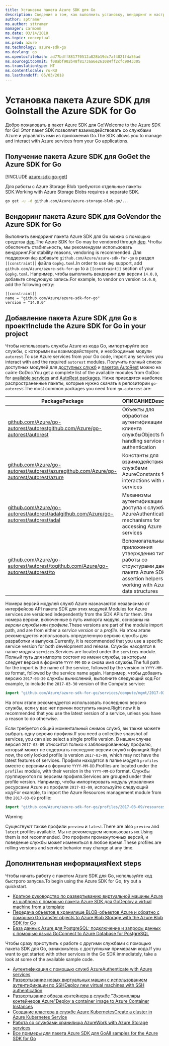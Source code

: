```yaml
---
title: Установка пакета Azure SDK для Go
description: Сведения о том, как выполнить установку, вендоринг и настройку пакета Azure SDK для Go.
author: sptramer
ms.author: sttramer
manager: carmonm
ms.date: 03/14/2018
ms.topic: conceptual
ms.prod: azure
ms.technology: azure-sdk-go
ms.devlang: go
ms.openlocfilehash: ad77bdff881770512a828b19dc7af4821f4a55ad
ms.sourcegitcommit: f08abf902b48f8173aa6e261084ff2cfc9043305
ms.translationtype: HT
ms.contentlocale: ru-RU
ms.lasthandoff: 05/03/2018
---
```

# <a name="install-the-azure-sdk-for-go"></a><span data-ttu-id="62606-103">Установка пакета Azure SDK для Go</span><span class="sxs-lookup"><span data-stu-id="62606-103">Install the Azure SDK for Go</span></span>

<span data-ttu-id="62606-104">Добро пожаловать в пакет Azure SDK для Go!</span><span class="sxs-lookup"><span data-stu-id="62606-104">Welcome to the Azure SDK for Go!</span></span> <span data-ttu-id="62606-105">Этот пакет SDK позволяет взаимодействовать со службами Azure и управлять ими из приложений Go.</span><span class="sxs-lookup"><span data-stu-id="62606-105">The SDK allows you to manage and interact with Azure services from your Go applications.</span></span>

## <a name="get-the-azure-sdk-for-go"></a><span data-ttu-id="62606-106">Получение пакета Azure SDK для Go</span><span class="sxs-lookup"><span data-stu-id="62606-106">Get the Azure SDK for Go</span></span>

[!INCLUDE [azure-sdk-go-get](includes/azure-sdk-go-get.md)]

<span data-ttu-id="62606-107">Для работы с Azure Storage Blob требуются отдельные пакеты SDK.</span><span class="sxs-lookup"><span data-stu-id="62606-107">Working with Azure Storage Blobs requires a separate SDK.</span></span>

```bash
go get -u -d github.com/Azure/azure-storage-blob-go/...
```

## <a name="vendor-the-azure-sdk-for-go"></a><span data-ttu-id="62606-108">Вендоринг пакета Azure SDK для Go</span><span class="sxs-lookup"><span data-stu-id="62606-108">Vendor the Azure SDK for Go</span></span>

<span data-ttu-id="62606-109">Выполнить вендоринг пакета Azure SDK для Go можно с помощью средства [dep](https://github.com/golang/dep).</span><span class="sxs-lookup"><span data-stu-id="62606-109">The Azure SDK for Go may be vendored through [dep](https://github.com/golang/dep).</span></span> <span data-ttu-id="62606-110">Чтобы обеспечить стабильность, мы рекомендуем использовать вендоринг.</span><span class="sxs-lookup"><span data-stu-id="62606-110">For stability reasons, vendoring is recommended.</span></span> <span data-ttu-id="62606-111">Для поддержки `dep` добавьте `github.com/Azure/azure-sdk-for-go` в раздел `[[constraint]]` файла `Gopkg.toml`.</span><span class="sxs-lookup"><span data-stu-id="62606-111">In order to use `dep` support, add `github.com/Azure/azure-sdk-for-go` to a `[[constraint]]` section of your `Gopkg.toml`.</span></span> <span data-ttu-id="62606-112">Например, чтобы выполнить вендоринг для версии `14.0.0`, добавьте следующую запись:</span><span class="sxs-lookup"><span data-stu-id="62606-112">For example, to vendor on version `14.0.0`, add the following entry:</span></span>

```
[[constraint]]
name = "github.com/Azure/azure-sdk-for-go"
version = "14.0.0"
```

## <a name="include-the-azure-sdk-for-go-in-your-project"></a><span data-ttu-id="62606-113">Добавление пакета Azure SDK для Go в проект</span><span class="sxs-lookup"><span data-stu-id="62606-113">Include the Azure SDK for Go in your project</span></span>

<span data-ttu-id="62606-114">Чтобы использовать службы Azure из кода Go, импортируйте все службы, с которыми вы взаимодействуете, и необходимые модули `autorest`.</span><span class="sxs-lookup"><span data-stu-id="62606-114">To use Azure services from your Go code, import any services you interact with and the required `autorest` modules.</span></span>
<span data-ttu-id="62606-115">Получить полный список доступных модулей для [доступных служб](https://godoc.org/github.com/Azure/azure-sdk-for-go) и [пакетов AutoRest](https://godoc.org/github.com/Azure/go-autorest) можно на сайте GoDoc.</span><span class="sxs-lookup"><span data-stu-id="62606-115">You get a complete list of the available modules from GoDoc for [available services](https://godoc.org/github.com/Azure/azure-sdk-for-go) and [AutoRest packages](https://godoc.org/github.com/Azure/go-autorest).</span></span> <span data-ttu-id="62606-116">Ниже приводятся наиболее распространенные пакеты, которые нужно скачать в репозитории `go-autorest`:</span><span class="sxs-lookup"><span data-stu-id="62606-116">The most common packages you need from `go-autorest` are:</span></span>

| <span data-ttu-id="62606-117">Package</span><span class="sxs-lookup"><span data-stu-id="62606-117">Package</span></span> | <span data-ttu-id="62606-118">ОПИСАНИЕ</span><span class="sxs-lookup"><span data-stu-id="62606-118">Description</span></span> |
|---------|-------------|
| <span data-ttu-id="62606-119">[github.com/Azure/go-autorest/autorest][autorest]</span><span class="sxs-lookup"><span data-stu-id="62606-119">[github.com/Azure/go-autorest/autorest][autorest]</span></span> | <span data-ttu-id="62606-120">Объекты для обработки аутентификации клиента службы</span><span class="sxs-lookup"><span data-stu-id="62606-120">Objects for handling service client authentication</span></span> |
| <span data-ttu-id="62606-121">[github.com/Azure/go-autorest/autorest/azure][autorest/azure]</span><span class="sxs-lookup"><span data-stu-id="62606-121">[github.com/Azure/go-autorest/autorest/azure][autorest/azure]</span></span> | <span data-ttu-id="62606-122">Константы для взаимодействия со службами Azure</span><span class="sxs-lookup"><span data-stu-id="62606-122">Constants for interactions with Azure services</span></span> |
| <span data-ttu-id="62606-123">[github.com/Azure/go-autorest/autorest/adal][autorest/adal]</span><span class="sxs-lookup"><span data-stu-id="62606-123">[github.com/Azure/go-autorest/autorest/adal][autorest/adal]</span></span> | <span data-ttu-id="62606-124">Механизмы аутентификации для доступа к службам Azure</span><span class="sxs-lookup"><span data-stu-id="62606-124">Authentication mechanisms for accessing Azure services</span></span> |
| <span data-ttu-id="62606-125">[github.com/Azure/go-autorest/autorest/to][autorest/to]</span><span class="sxs-lookup"><span data-stu-id="62606-125">[github.com/Azure/go-autorest/autorest/to][autorest/to]</span></span> | <span data-ttu-id="62606-126">Вспомогательные приложения утверждения типа для работы со структурами данных пакета Azure SDK</span><span class="sxs-lookup"><span data-stu-id="62606-126">Type assertion helpers for working with Azure SDK data structures</span></span> |

[autorest]: https://godoc.org/github.com/Azure/go-autorest/autorest
[autorest/azure]: https://godoc.org/github.com/Azure/go-autorest/autorest/azure
[autorest/adal]: https://godoc.org/github.com/Azure/go-autorest/autorest/adal
[autorest/to]: https://godoc.org/github.com/Azure/go-autorest/autorest/to

<span data-ttu-id="62606-127">Номера версий модулей служб Azure назначаются независимо от интерфейсов API пакета SDK для этих модулей.</span><span class="sxs-lookup"><span data-stu-id="62606-127">Modules for Azure services are versioned independently from the SDK APIs for them.</span></span> <span data-ttu-id="62606-128">Эти номера версии, включенные в путь импорта модуля, основаны на _версии службы_ или _профиле_.</span><span class="sxs-lookup"><span data-stu-id="62606-128">These versions are part of the module import path, and are from either a _service version_ or a _profile_.</span></span> <span data-ttu-id="62606-129">На этом этапе рекомендуется использовать определенную версию службы для разработки и выпуска.</span><span class="sxs-lookup"><span data-stu-id="62606-129">Currently, it is recommended that you use a specific service version for both development and release.</span></span> <span data-ttu-id="62606-130">Службы находятся в папке модуля `services`.</span><span class="sxs-lookup"><span data-stu-id="62606-130">Services are located under the `services` module.</span></span> <span data-ttu-id="62606-131">Полный путь для импорта состоит из имени службы, за которым следует версия в формате `YYYY-MM-DD` и снова имя службы.</span><span class="sxs-lookup"><span data-stu-id="62606-131">The full path for the import is the name of the service, followed by the version in `YYYY-MM-DD` format, followed by the service name again.</span></span> <span data-ttu-id="62606-132">Например, чтобы добавить версию `2017-03-30` службы вычислений, выполните следующий код:</span><span class="sxs-lookup"><span data-stu-id="62606-132">For example, to include the `2017-03-30` version of the Compute service:</span></span>

```go
import "github.com/Azure/azure-sdk-for-go/services/compute/mgmt/2017-03-30/compute"
```

<span data-ttu-id="62606-133">На этом этапе рекомендуется использовать последнюю версию службы, если у вас нет причин поступить иначе.</span><span class="sxs-lookup"><span data-stu-id="62606-133">Right now it is recommended that you use the latest version of a service, unless you have a reason to do otherwise.</span></span>

<span data-ttu-id="62606-134">Если требуется общий моментальный снимок служб, вы также можете выбрать одну версию профиля.</span><span class="sxs-lookup"><span data-stu-id="62606-134">If you need a collective snapshot of services, you can also select a single profile version.</span></span> <span data-ttu-id="62606-135">В нашем случае версия `2017-03-09` относится только к заблокированному профилю, который может не содержать последние версии служб и функций.</span><span class="sxs-lookup"><span data-stu-id="62606-135">Right now, the only locked profile is version `2017-03-09`, which may not have the latest features of services.</span></span> <span data-ttu-id="62606-136">Профили находятся в папке модуля `profiles` вместе с версиями в формате `YYYY-MM-DD`.</span><span class="sxs-lookup"><span data-stu-id="62606-136">Profiles are located under the `profiles` module, with their version in the `YYYY-MM-DD` format.</span></span> <span data-ttu-id="62606-137">Службы группируются по версиям профиля.</span><span class="sxs-lookup"><span data-stu-id="62606-137">Services are grouped under their profile version.</span></span> <span data-ttu-id="62606-138">Например, чтобы импортировать модуль управления ресурсами Azure из профиля `2017-03-09`, используйте следующий код:</span><span class="sxs-lookup"><span data-stu-id="62606-138">For example, to import the Azure Resources management module from the `2017-03-09` profile:</span></span>

```go
import "github.com/Azure/azure-sdk-for-go/profiles/2017-03-09/resources/mgmt/resources"
```

> [!WARNING]
> <span data-ttu-id="62606-139">Существуют также профили `preview` и `latest`.</span><span class="sxs-lookup"><span data-stu-id="62606-139">There are also `preview` and `latest` profiles available.</span></span> <span data-ttu-id="62606-140">Мы не рекомендуем использовать их.</span><span class="sxs-lookup"><span data-stu-id="62606-140">Using them is not recommended.</span></span> <span data-ttu-id="62606-141">Это профили промежуточных версий, и поведение службы может измениться в любое время.</span><span class="sxs-lookup"><span data-stu-id="62606-141">These profiles are rolling versions and service behavior may change at any time.</span></span>

## <a name="next-steps"></a><span data-ttu-id="62606-142">Дополнительная информация</span><span class="sxs-lookup"><span data-stu-id="62606-142">Next steps</span></span>

<span data-ttu-id="62606-143">Чтобы начать работу с пакетом Azure SDK для Go, используйте код быстрого запуска.</span><span class="sxs-lookup"><span data-stu-id="62606-143">To begin using the Azure SDK for Go, try out a quickstart.</span></span>

* [<span data-ttu-id="62606-144">Краткое руководство по развертыванию виртуальной машины Azure из шаблона с помощью пакета Azure SDK для Go</span><span class="sxs-lookup"><span data-stu-id="62606-144">Deploy a virtual machine from a template</span></span>](azure-sdk-go-qs-vm.md)
* [<span data-ttu-id="62606-145">Передача объектов в хранилище BLOB-объектов Azure и обратно с помощью Go</span><span class="sxs-lookup"><span data-stu-id="62606-145">Transfer objects to Azure Blob Storage with the Azure Blob SDK for Go</span></span>](/azure/storage/blobs/storage-quickstart-blobs-go?toc=%2fgo%2fazure%2ftoc.json)
* [<span data-ttu-id="62606-146">База данных Azure для PostgreSQL: подключение и запросы данных с помощью языка Go</span><span class="sxs-lookup"><span data-stu-id="62606-146">Connect to Azure Database for PostgreSQL</span></span>](/azure/postgresql/connect-go?toc=%2fgo%2fazure%2ftoc.json)

<span data-ttu-id="62606-147">Чтобы сразу приступить к работе с другими службами с помощью пакета SDK для Go, ознакомьтесь с доступными примерами кода.</span><span class="sxs-lookup"><span data-stu-id="62606-147">If you want to get started with other services in the Go SDK immediately, take a look at some of the available sample code.</span></span>

* [<span data-ttu-id="62606-148">Аутентификация с помощью служб Azure</span><span class="sxs-lookup"><span data-stu-id="62606-148">Authenticate with Azure services</span></span>](https://github.com/Azure-Samples/azure-sdk-for-go-samples/tree/master/iam)
* [<span data-ttu-id="62606-149">Развертывание новых виртуальных машин с использованием аутентификации по SSH</span><span class="sxs-lookup"><span data-stu-id="62606-149">Deploy new virtual machines with SSH authentication</span></span>](https://github.com/Azure-Samples/azure-sdk-for-go-samples/tree/master/compute)
* [<span data-ttu-id="62606-150">Развертывание образа контейнера в службе "Экземпляры контейнеров Azure"</span><span class="sxs-lookup"><span data-stu-id="62606-150">Deploy a container image to Azure Container Instances</span></span>](https://github.com/Azure-Samples/azure-sdk-for-go-samples/tree/master/containerinstance)
* [<span data-ttu-id="62606-151">Создание кластера в службе Azure Kubernetes</span><span class="sxs-lookup"><span data-stu-id="62606-151">Create a cluster in Azure Kubernetes Service</span></span>](https://github.com/Azure-Samples/azure-sdk-for-go-samples/tree/master/containerservice)
* [<span data-ttu-id="62606-152">Работа со службами хранилища Azure</span><span class="sxs-lookup"><span data-stu-id="62606-152">Work with Azure Storage services</span></span>](https://github.com/Azure-Samples/azure-sdk-for-go-samples/tree/master/storage)
* [<span data-ttu-id="62606-153">Все примеры для пакета Azure SDK для Go</span><span class="sxs-lookup"><span data-stu-id="62606-153">All samples for the Azure SDK for Go</span></span>](https://github.com/azure-samples/azure-sdk-for-go-samples)

